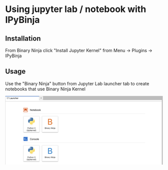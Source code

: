 # Using jupyter lab / notebook with IPyBinja

## Installation

From Binary Ninja click "Install Jupyter Kernel" from Menu -> Plugins -> IPyBinja 

## Usage

Use the "Binary Ninja" button from Jupyter Lab launcher tab to create notebooks that use Binary Ninja Kernel

<img src="../resources/jupyter_lab_home.png">

